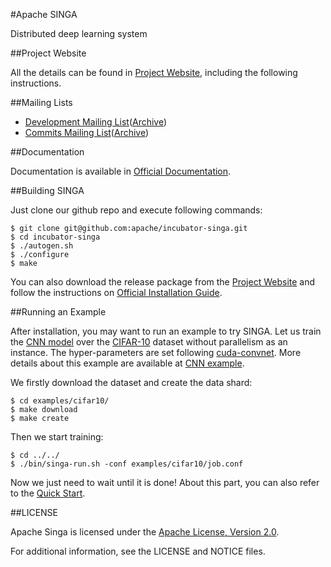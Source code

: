 
#Apache SINGA

Distributed deep learning system

##Project Website

All the details can be found in [Project Website](http://singa.incubator.apache.org), including the following instructions.

##Mailing Lists

* [Development Mailing List](mailto:dev-subscribe@singa.incubator.apache.org)([Archive](http://mail-archives.apache.org/mod_mbox/singa-dev/))
* [Commits Mailing List](mailto:commits-subscribe@singa.incubator.apache.org)([Archive](http://mail-archives.apache.org/mod_mbox/singa-commits/))

##Documentation

Documentation is available in [Official Documentation](https://singa.incubator.apache.org/docs/overview.html#).

##Building SINGA

Just clone our github repo and execute following commands:

	$ git clone git@github.com:apache/incubator-singa.git
	$ cd incubator-singa
	$ ./autogen.sh
	$ ./configure
	$ make

You can also download the release package from the [Project Website](http://singa.incubator.apache.org) and follow the instructions on [Official Installation Guide](http://singa.incubator.apache.org/docs/installation.html).

##Running an Example

After installation, you may want to run an example to try SINGA.
Let us train the [CNN model](http://papers.nips.cc/paper/4824-imagenet-classification-with-deep-convolutional-neural-networks) over the
[CIFAR-10](http://www.cs.toronto.edu/~kriz/cifar.html) dataset without parallelism as an instance.
The hyper-parameters are set following
[cuda-convnet](https://code.google.com/p/cuda-convnet/). More details about this example are
available at [CNN example](http://singa.incubator.apache.org/docs/cnn).

We firstly download the dataset and create the data shard:

	$ cd examples/cifar10/
	$ make download
	$ make create

Then we start training:

	$ cd ../../
    $ ./bin/singa-run.sh -conf examples/cifar10/job.conf

Now we just need to wait until it is done! About this part, you can also refer to the [Quick Start](http://singa.incubator.apache.org/docs/quick-start.html). 

##LICENSE

Apache Singa is licensed under the [Apache License, Version 2.0](http://www.apache.org/licenses/LICENSE-2.0).

For additional information, see the LICENSE and NOTICE files.
